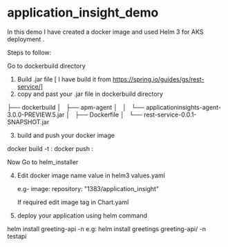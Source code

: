 # application_insight_demo

In this demo I have created a docker image and used Helm 3 for AKS deployment .

Steps to follow: 

 Go to dockerbuild directory 

 1. Build .jar file [ I have build it from https://spring.io/guides/gs/rest-service/]   
 2. copy and past your .jar file in dockerbuild directory 

 ├── dockerbuild
 │   ├── apm-agent
 │   │   └── applicationinsights-agent-3.0.0-PREVIEW.5.jar
 │   ├── Dockerfile
 │   └── rest-service-0.0.1-SNAPSHOT.jar


 3. build and push your docker image 

 docker build -t <your hub repo > :<tag>
 docker push <your hub repo>: <tag>

Now Go to helm_installer 

 4. Edit docker image name value in helm3 values.yaml

    e.g-
	image:
	  repository: "1383/application_insight" 

 	If required edit image tag <appVersion value> in Chart.yaml 


5. deploy your application using helm command 

helm install <deployment-name> greeting-api  -n <namespace-name optional>
e.g: 
helm install greetings greeting-api/ -n testapi 

